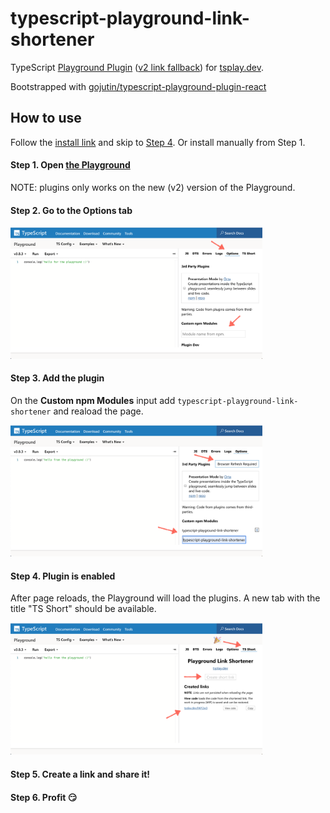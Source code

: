 # typescript-playground-link-shortener

TypeScript
[Playground Plugin](https://www.typescriptlang.org/dev/playground-plugins/)
([v2 link fallback](https://www.typescriptlang.org/v2/dev/playground-plugins/))
for [tsplay.dev](https://tsplay.dev).

Bootstrapped with [gojutin/typescript-playground-plugin-react](https://github.com/gojutin/typescript-playground-plugin-react)

## How to use

Follow the [install link](https://typescriptlang.org/play?install-plugin=typescript-playground-link-shortener)
and skip to [Step 4](#step-4-plugin-is-enabled). Or install manually from Step 1.

#### Step 1. Open [the Playground](https://www.typescriptlang.org/play)

NOTE: plugins only works on the new (v2) version of the Playground.

#### Step 2. Go to the Options tab

<img src="./assets/plugins-01.png" style="max-width: 80%;"/>

#### Step 3. Add the plugin

On the **Custom npm Modules** input add `typescript-playground-link-shortener`
and reaload the page.

<img src="./assets/plugins-02.png" style="max-width: 80%;"/>

#### Step 4. Plugin is enabled

After page reloads, the Playground will load the plugins. A new tab with the
title "TS Short" should be available.

<img src="./assets/plugins-03.png" style="max-width: 80%;"/>

#### Step 5. Create a link and share it!

#### Step 6. Profit :smirk:
